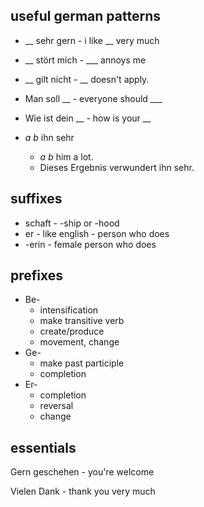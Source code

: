 ## useful german patterns

-  __ sehr gern - i like __ very much

-  __ stört mich - ___ annoys me

-  __ gilt nicht - __ doesn't apply.

-  Man soll __ - everyone should ___

- Wie ist dein __ - how is your __

- _a_ _b_ ihn sehr
  - _a_ _b_ him a lot.
  - Dieses Ergebnis verwundert ihn sehr.

## suffixes

- schaft - -ship or -hood
- er - like english - person who does
- -erin - female person who does

## prefixes

- Be-
  - intensification
  - make transitive verb
  - create/produce
  - movement, change
- Ge-
  - make past participle
  - completion
- Er-
  - completion
  - reversal
  - change

## essentials

Gern geschehen - you're welcome

Vielen Dank - thank you very much